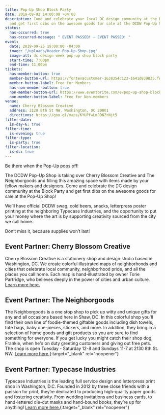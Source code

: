 ```yaml
---
title: Pop-Up Shop Block Party
date: 2019-09-02 14:00:00 -04:00
description: Come and celebrate your local DC design community at the Block Party,
  and get first dibs on the awesome goods for sale at the DCDW Pop-Up Shop!
status:
  has-occurred: true
  has-occurred-message: " EVENT PASSED! — EVENT PASSED! "
event:
  date: 2019-09-25 19:00:00 -04:00
  image: "/uploads/Header-Pop-Up-Shop.jpg"
  image-alt: dc design week pop-up shop block party
  start-time: 7:00pm
  end-time: 11:00pm
tickets:
  has-member-button: true
  member-button-url: https://fontevacustomer-1638354c123-1641d839835.force.com/services/oauth2/authorize?client_id=3MVG9nthuDc9owbcOq7_07W.HriOQQPWTbMkrpOla.ajDQlTHf4_uby_mhwylcX.mJBU2O2SppTiZMS0J_HJd&response_type=code&redirect_uri=https://ikit.aiga.org/ikit_national_util/ikit-national-util-sso-redirect/&state=https%3A%2F%2Fdc.aiga.org%2F%3Fpost_type%3Dikit_event%26p%3D395635%26redirect_source%3Deventbrite_register
  member-button-label: Free for Members
  has-non-member-button: true
  non-member-button-url: https://www.eventbrite.com/e/pop-up-shop-block-party-tickets-71300927995
  non-member-button-label: Free for Non-members
venue:
  name: Cherry Blossom Creative
  address: 2128 8th St NW, Washington, DC 20001
  directions: https://goo.gl/maps/KYUPfwLmJDNZrNjt5
filter-date:
  is-day-6: true
filter-time:
  is-evening: true
filter-type:
  is-party: true
filter-location:
  is-dc: true
---
```


Be there when the Pop-Up pops off! 

The DCDW Pop-Up Shop is taking over Cherry Blossom Creative and The Neighborgoods and filling this amazing space with items made by your fellow makers and designers. Come and celebrate the DC design community at the Block Party and get first dibs on the awesome goods for sale at the Pop-Up Shop!

We’ll have official DCDW swag, cold beers, snacks, letterpress poster printing at the neighboring Typecase Industries, and the opportunity to put your money where the art is by supporting creativity sourced from the city we call home. 

Don’t miss it, because supplies won’t last!

## Event Partner: Cherry Blossom Creative
Cherry Blossom Creative is a stationery shop and design studio based in Washington, DC. We create colorful illustrated maps of neighborhoods and cities that celebrate local community, neighborhood pride, and all the places you call home. Each map is hand-illustrated by owner Torie Partridge, who believes deeply in the power of cities and urban culture. [Learn more here.](https://www.cherryblossomworkshop.com/)

## Event Partner: The Neighborgoods
The Neighborgoods is a one stop shop to pick up witty and unique gifts for any and all occasions based here in Shaw, DC. In this colorful shop you'll find their own line of foodie-themed giftable goods including dish towels, tote bags, baby one-pieces, stickers, and more. In addition, they bring in a selection of home goods and gift products so you are sure to find something for everyone. If you get lucky you might catch their shop dog, Frankie, when he's on duty greeting customers and giving out free pets. The shop is open Tuesday - Saturday 12-8 and Sundays 11-7 at 2130 8th St. NW. [Learn more here.](https://theneighborgoods.com/){:target="_blank" rel="noopener"}

## Event Partner: Typecase Industries
Typecase Industries is the leading full service design and letterpress print shop in Washington, D.C. Founded in 2012 by three close friends with a passion for print, they’re  dedicated to producing high-quality paper goods and fostering creativity. From wedding invitations and business cards, to hand-lettered die-cut masks and hand-bound books, they’re up for anything! [Learn more here.](http://www.typecaseindustries.com){:target="_blank" rel="noopener"}
